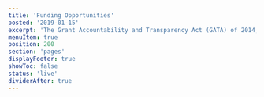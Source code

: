 ```yaml
---
title: 'Funding Opportunities'
posted: '2019-01-15'
excerpt: 'The Grant Accountability and Transparency Act (GATA) of 2014, 30 ILCS 708/1 et seq., increased accountability and transparency in the use of grant funds and reduced the administrative burden on state agencies and grantees through adoption of federal grant guidelines and regulations.'
menuItem: true
position: 200
section: 'pages'
displayFooter: true
showToc: false
status: 'live'
dividerAfter: true
---
```

